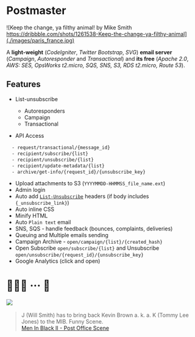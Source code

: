 # Postmaster

![Keep the change, ya filthy animal! by Mike Smith https://dribbble.com/shots/1261538-Keep-the-change-ya-filthy-animal](./images/paris_france.jpg)

A **light-weight** (*CodeIgniter*, *Twitter Bootstrap*, *SVG*) **email server** (*Campaign*, *Autoresponder* and *Transactional*) and **its free** (*Apache 2.0*, *AWS: SES, OpsWorks t2.micro, SQS, SNS, S3, RDS t2.micro, Route 53*).

## Features

- List-unsubscribe
  - Autoresponders
  - Campaign
  - Transactional

- API Access

```
  - request/transactional/{message_id}
  - recipient/subscribe/{list}
  - recipient/unsubscribe/{list}
  - recipient/update-metadata/{list}
  - archive/get-info/{request_id}/{unsubscribe_key}
```

- Upload attachments to S3 (`YYYYMMDD-HHMMSS_file_name.ext`)
- Admin login
- Auto add [`List-Unsubscribe`](http://www.list-unsubscribe.com/) headers (if body includes `{_unsubscribe_link}`)
- Auto inline CSS
- Minify HTML
- Auto `Plain text` email
- SNS, SQS - handle feedback (bounces, complaints, deliveries)
- Queuing and Multiple emails sending
- Campaign Archive - `open/campaign/{list}/{created_hash}`
- Open Subscribe `open/subscribe/{list}` and Unsubscribe `open/unsubscribe/{request_id}/{unsubscribe_key}`
- Google Analytics (click and open)

# 🙇🏻‍♂️ ··· 🤖

[![](images/Fi5YIvH.gif)](//imgur.com/Fi5YIvH)

> J (Will Smith) has to bring back Kevin Brown a. k. a. K (Tommy Lee Jones) to the MIB. Funny Scene.  
> [Men In Black II - Post Office Scene](//youtu.be/4HgUh5bOgbM?t=195)
